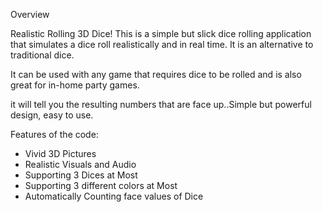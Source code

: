 Overview

Realistic Rolling 3D Dice!
This is a simple but slick dice rolling application that simulates a dice roll realistically and in real time. It is an alternative to traditional dice.

It can be used with any game that requires dice to be rolled and is also great for in-home party games. 

 it will tell you the resulting numbers that are face up..Simple but powerful design, easy to use.

Features of the code:

*	Vivid 3D Pictures 
*	Realistic Visuals and Audio
*	Supporting 3 Dices at Most
*	Supporting 3 different colors at Most
*	Automatically Counting face values of Dice
